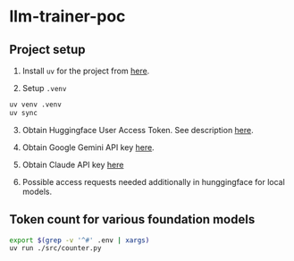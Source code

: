 # llm-trainer-poc

## Project setup
1. Install `uv` for the project from [here](https://docs.astral.sh/uv/getting-started/installation/#standalone-installer).

2. Setup `.venv`
```bash
uv venv .venv
uv sync
```

3. Obtain Huggingface User Access Token. See description [here](https://huggingface.co/docs/hub/en/security-tokens).

4. Obtain Google Gemini API key [here](https://aistudio.google.com/app/apikey).

5. Obtain Claude API key [here](https://console.anthropic.com/settings/keys)

6. Possible access requests needed additionally in hunggingface for local models.

## Token count for various foundation models


```bash
export $(grep -v '^#' .env | xargs)
uv run ./src/counter.py
```